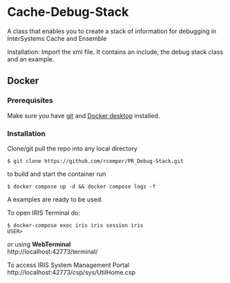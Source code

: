 # Cache-Debug-Stack
A class that enables you to create a stack of information for debugging in InterSystems Cache and Ensemble

Installation:
Import the xml file. It contains an include, the debug stack class and an example.

## Docker    

### Prerequisites
Make sure you have [git](https://git-scm.com/book/en/v2/Getting-Started-Installing-Git) and [Docker desktop](https://www.docker.com/products/docker-desktop) installed.
### Installation
Clone/git pull the repo into any local directory
```
$ git clone https://github.com/rcemper/PR_Debug-Stack.git
```
to build and start the container run     
```
$ docker compose up -d && docker compose logs -f
```
A examples are ready to be used.   

To open IRIS Terminal do:   
```
$ docker-compose exec iris iris session iris 
USER>
```
or using **WebTerminal**     
http://localhost:42773/terminal/      

To access IRIS System Management Portal   
http://localhost:42773/csp/sys/UtilHome.csp    


